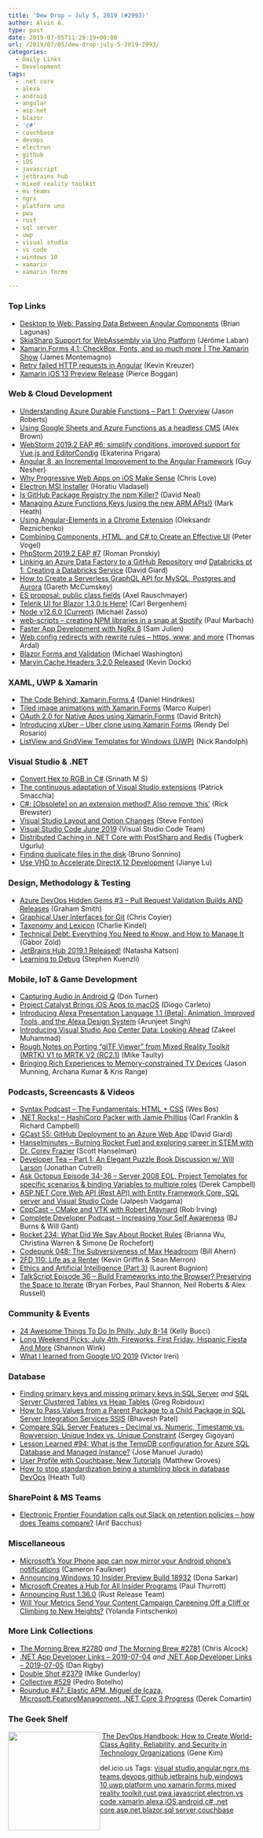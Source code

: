 ```yaml
---
title: 'Dew Drop – July 5, 2019 (#2993)'
author: Alvin A.
type: post
date: 2019-07-05T11:29:19+00:00
url: /2019/07/05/dew-drop-july-5-2019-2993/
categories:
  - Daily Links
  - Development
tags:
  - .net core
  - alexa
  - android
  - angular
  - asp.net
  - blazor
  - 'c#'
  - couchbase
  - devops
  - electron
  - github
  - iOS
  - javascript
  - jetbrains hub
  - mixed reality toolkit
  - ms teams
  - ngrx
  - platform uno
  - pwa
  - rust
  - sql server
  - uwp
  - visual studio
  - vs code
  - windows 10
  - xamarin
  - xamarin forms

---
```

### <a name="top"></a>Top Links

  * <a href="https://brianlagunas.com/desktop-to-web-passing-data-between-angular-components/" target="_blank" rel="noopener noreferrer">Desktop to Web: Passing Data Between Angular Components</a> (Brian Lagunas)
  * <a href="https://platform.uno/skiasharp-support-for-webassembly-via-uno-platform/" target="_blank" rel="noopener noreferrer">SkiaSharp Support for WebAssembly via Uno Platform</a> (Jérôme Laban)
  * <a href="http://www.youtube.com/watch?v=cEzn7klYDPI" target="_blank" rel="noopener noreferrer">Xamarin.Forms 4.1: CheckBox, Fonts, and so much more | The Xamarin Show</a> (James Montemagno)
  * <a href="https://blog.angularindepth.com/retry-failed-http-requests-in-angular-f5959d486294?source=rss----e5ed704095b---4" target="_blank" rel="noopener noreferrer">Retry failed HTTP requests in Angular</a> (Kevin Kreuzer)
  * <a href="https://devblogs.microsoft.com/xamarin/ios-13-xcode-11/" target="_blank" rel="noopener noreferrer">Xamarin iOS 13 Preview Release</a> (Pierce Boggan)



### <a name="web"></a>Web & Cloud Development

  * <a href="http://dontcodetired.com/blog/post/Understanding-Azure-Durable-Functions-Part-1-Overview" target="_blank" rel="noopener noreferrer">Understanding Azure Durable Functions &#8211; Part 1: Overview</a> (Jason Roberts)
  * <a href="https://medium.com/@alexjamesbrown/using-google-sheets-and-azure-functions-as-a-headless-cms-d2d9543b36d2?source=rss-e84be4d687e4------2" target="_blank" rel="noopener noreferrer">Using Google Sheets and Azure Functions as a headless CMS</a> (Alex Brown)
  * <a href="https://blog.jetbrains.com/webstorm/2019/07/webstorm-2019-2-eap-6/" target="_blank" rel="noopener noreferrer">WebStorm 2019.2 EAP #6: simplify conditions, improved support for Vue.js and EditorCondig</a> (Ekaterina Prigara)
  * <a href="https://www.infoq.com/news/2019/07/angular-8-release?utm_campaign=infoq_content&utm_source=infoq&utm_medium=feed&utm_term=global" target="_blank" rel="noopener noreferrer">Angular 8, an Incremental Improvement to the Angular Framework</a> (Guy Nesher)
  * <a href="https://love2dev.com/pwa/ios" target="_blank" rel="noopener noreferrer">Why Progressive Web Apps on iOS Make Sense</a> (Chris Love)
  * <a href="https://www.advancedinstaller.com/electron-msi-installer.html" target="_blank" rel="noopener noreferrer">Electron MSI Installer</a> (Horatiu Vladasel)
  * <a href="https://developer.okta.com/blog/2019/07/03/github-package-registry-npm-killer" target="_blank" rel="noopener noreferrer">Is GitHub Package Registry the npm Killer?</a> (David Neal)
  * <a href="https://markheath.net/post/managing-azure-functions-keys-2" target="_blank" rel="noopener noreferrer">Managing Azure Functions Keys (using the new ARM APIs!)</a> (Mark Heath)
  * <a href="https://blog.angularindepth.com/using-angular-elements-in-a-chrome-extension-5d986744c676?source=rss----e5ed704095b---4" target="_blank" rel="noopener noreferrer">Using Angular-Elements in a Chrome Extension</a> (Oleksandr Reznichenko)
  * <a href="https://www.telerik.com/blogs/combining-components-html-and-c-to-create-an-effective-ui" target="_blank" rel="noopener noreferrer">Combining Components, HTML, and C# to Create an Effective UI</a> (Peter Vogel)
  * <a href="https://blog.jetbrains.com/phpstorm/2019/07/phpstorm-2019-2-eap-192-5587-32/" target="_blank" rel="noopener noreferrer">PhpStorm 2019.2 EAP #7</a> (Roman Pronskiy)
  * <a href="http://davidgiard.com/2019/07/03/LinkingAnAzureDataFactoryToAGitHubRepository.aspx" target="_blank" rel="noopener noreferrer">Linking an Azure Data Factory to a GitHub Repository</a> _and_ <a href="http://davidgiard.com/2019/07/05/DatabricksPt1CreatingADatabricksService.aspx" target="_blank" rel="noopener noreferrer">Databricks pt 1: Creating a Databricks Service</a> (David Giard)
  * <a href="https://serverless.com/blog/graphql-api-mysql-postgres-aurora/" target="_blank" rel="noopener noreferrer">How to Create a Serverless GraphQL API for MySQL, Postgres and Aurora</a> (Gareth McCumskey)
  * <a href="http://feedproxy.google.com/~r/2ality/~3/6TAybp_ATNY/public-class-fields.html" target="_blank" rel="noopener noreferrer">ES proposal: public class fields</a> (Axel Rauschmayer)
  * <a href="https://www.telerik.com/blogs/telerik-ui-for-blazor-1-3-0-is-here" target="_blank" rel="noopener noreferrer">Telerik UI for Blazor 1.3.0 Is Here!</a> (Carl Bergenhem)
  * <a href="https://nodejs.org/en/blog/release/v12.6.0" target="_blank" rel="noopener noreferrer">Node v12.6.0 (Current)</a> (Michaël Zasso)
  * <a href="https://labs.spotify.com/2019/07/03/web-scripts-creating-npm-libraries-in-a-snap-at-spotify/" target="_blank" rel="noopener noreferrer">web-scripts – creating NPM libraries in a snap at Spotify</a> (Paul Marbach)
  * <a href="https://auth0.com/blog/faster-app-development-with-ngrx-8/" target="_blank" rel="noopener noreferrer">Faster App Development with NgRx 8</a> (Sam Julien)
  * <a href="https://blog.elmah.io/web-config-redirects-with-rewrite-rules-https-www-and-more/" target="_blank" rel="noopener noreferrer">Web.config redirects with rewrite rules &#8211; https, www, and more</a> (Thomas Ardal)
  * <a href="http://lightswitchhelpwebsite.com/Blog/tabid/61/EntryId/4337/Blazor-Forms-and-Validation.aspx" target="_blank" rel="noopener noreferrer">Blazor Forms and Validation</a> (Michael Washington)
  * <a href="https://www.kevindockx.com/marvin-cache-headers-3-2-0-released/" target="_blank" rel="noopener noreferrer">Marvin.Cache.Headers 3.2.0 Released</a> (Kevin Dockx)



### <a name="silverlight"></a>XAML, UWP & Xamarin

  * <a href="https://danielhindrikes.se/index.php/2019/07/04/the-code-behind-xamarin-forms-4/" target="_blank" rel="noopener noreferrer">The Code Behind: Xamarin.Forms 4</a> (Daniel Hindrikes)
  * <a href="https://marcofolio.net/xamarin-tiled-image-animations/" target="_blank" rel="noopener noreferrer">Tiled image animations with Xamarin.Forms</a> (Marco Kuiper)
  * <a href="http://www.davidbritch.com/2019/07/oauth-20-for-native-apps-using.html" target="_blank" rel="noopener noreferrer">OAuth 2.0 for Native Apps using Xamarin.Forms</a> (David Britch)
  * <a href="https://www.xamboy.com/2019/07/03/introducing-xuber-uber-clone-using-xamarin-forms/" target="_blank" rel="noopener noreferrer">Introducing xUber – Uber clone using Xamarin Forms</a> (Rendy Del Rosario)
  * <a href="http://feedproxy.google.com/~r/NicksNetTravels/~3/yFbYWib6gV8/" target="_blank" rel="noopener noreferrer">ListView and GridView Templates for Windows (UWP)</a> (Nick Randolph)



### <a name="dotnet"></a>Visual Studio & .NET

  * <a href="http://www.devx.com/tips/dot-net/c-sharp/convert-hex-to-rgb-190527095529.html" target="_blank" rel="noopener noreferrer">Convert Hex to RGB in C#</a> (Srinath M S)
  * <a href="https://blog.ndepend.com/the-continuous-adaptation-of-visual-studio-extensions/" target="_blank" rel="noopener noreferrer">The continuous adaptation of Visual Studio extensions</a> (Patrick Smacchia)
  * <a href="https://blog.getpaint.net/2019/07/04/c-obsolete-on-an-extension-method-also-remove-this/" target="_blank" rel="noopener noreferrer">C#: [Obsolete] on an extension method? Also remove ‘this’</a> (Rick Brewster)
  * <a href="https://www.stevefenton.co.uk/2019/07/visual-studio-layout-and-option-changes/" target="_blank" rel="noopener noreferrer">Visual Studio Layout and Option Changes</a> (Steve Fenton)
  * <a href="https://code.visualstudio.com/updates/v1_36" target="_blank" rel="noopener noreferrer">Visual Studio Code June 2019</a> (Visual Studio Code Team)
  * <a href="http://feedproxy.google.com/~r/TugberkUgurlu/~3/dlBYx4sbn5M/distributed-caching-in--net-core-with-postsharp-and-redis" target="_blank" rel="noopener noreferrer">Distributed Caching in .NET Core with PostSharp and Redis</a> (Tugberk Ugurlu)
  * <a href="https://blogs.msmvps.com/bsonnino/2019/07/03/finding-duplicate-files-in-the-disk/" target="_blank" rel="noopener noreferrer">Finding duplicate files in the disk</a> (Bruno Sonnino)
  * <a href="https://devblogs.microsoft.com/directx/use-vhd-to-accelerate-directx-12-development/" target="_blank" rel="noopener noreferrer">Use VHD to Accelerate DirectX 12 Development</a> (Jianye Lu)



### <a name="design"></a>Design, Methodology & Testing

  * <a href="https://pleasereleaseme.net/azure-devops-hidden-gems-3-pull-request-validation-builds-and-releases/" target="_blank" rel="noopener noreferrer">Azure DevOps Hidden Gems #3 – Pull Request Validation Builds AND Releases</a> (Graham Smith)
  * <a href="https://css-tricks.com/graphical-user-interfaces-for-git/" target="_blank" rel="noopener noreferrer">Graphical User Interfaces for Git</a> (Chris Coyier)
  * <a href="http://feedproxy.google.com/~r/cek/~3/nKhycwwn7lA/" target="_blank" rel="noopener noreferrer">Taxonomy and Lexicon</a> (Charlie Kindel)
  * <a href="http://codingsans.com/blog/technical-debt" target="_blank" rel="noopener noreferrer">Technical Debt: Everything You Need to Know, and How to Manage It</a> (Gábor Zöld)
  * <a href="https://blog.jetbrains.com/hub/2019/07/04/hub-2019-1-released/" target="_blank" rel="noopener noreferrer">JetBrains Hub 2019.1 Released!</a> (Natasha Katson)
  * <a href="https://nodramadevops.com/2019/07/learning-to-debug/" target="_blank" rel="noopener noreferrer">Learning to Debug</a> (Stephen Kuenzli)



### <a name="mobile"></a>Mobile, IoT & Game Development

  * <a href="http://feedproxy.google.com/~r/blogspot/hsDu/~3/SAfxlcQGfYk/capturing-audio-in-android-q.html" target="_blank" rel="noopener noreferrer">Capturing Audio in Android Q</a> (Don Turner)
  * <a href="https://www.infoq.com/news/2019/07/apple-catalyst?utm_campaign=infoq_content&utm_source=infoq&utm_medium=feed&utm_term=global" target="_blank" rel="noopener noreferrer">Project Catalyst Brings iOS Apps to macOS</a> (Diogo Carleto)
  * <a href="https://developer.amazon.com:443/blogs/alexa/post/046ed81c-56fa-4c32-94a7-77dc81dcd498/introducing-alexa-presentation-language-1-1-beta-animation-improved-tools-and-the-alexa-design-system" target="_blank" rel="noopener noreferrer">Introducing Alexa Presentation Language 1.1 (Beta): Animation, Improved Tools, and the Alexa Design System</a> (Arunjeet Singh)
  * <a href="https://devblogs.microsoft.com/appcenter/introducing-visual-studio-app-center-data-looking-ahead/" target="_blank" rel="noopener noreferrer">Introducing Visual Studio App Center Data: Looking Ahead</a> (Zakeel Muhammad)
  * <a href="http://feedproxy.google.com/~r/mtaulty/~3/VXzZo-fzxic/" target="_blank" rel="noopener noreferrer">Rough Notes on Porting “glTF Viewer” from Mixed Reality Toolkit (MRTK) V1 to MRTK V2 (RC2.1)</a> (Mike Taulty)
  * <a href="https://medium.com/netflix-techblog/bringing-rich-experiences-to-memory-constrained-tv-devices-6de771eabb16?source=rss----2615bd06b42e---4" target="_blank" rel="noopener noreferrer">Bringing Rich Experiences to Memory-constrained TV Devices</a> (Jason Munning, Archana Kumar & Kris Range)



### <a name="podcasts"></a>Podcasts, Screencasts & Videos

  * <a href="https://traffic.libsyn.com/secure/syntax/Syntax158.mp3" target="_blank" rel="noopener noreferrer">Syntax Podcast &#8211; The Fundamentals: HTML + CSS</a> (Wes Bos)
  * <a href="http://www.dotnetrocks.com/default.aspx?ShowNum=1642" target="_blank" rel="noopener noreferrer">.NET Rocks! &#8211; HashiCorp Packer with Jamie Phillips</a> (Carl Franklin & Richard Campbell)
  * <a href="http://DavidGiard.com/2019/07/04/GCast55GitHubDeploymentToAnAzureWebApp.aspx" target="_blank" rel="noopener noreferrer">GCast 55: GitHub Deployment to an Azure Web App</a> (David Giard)
  * <a href="https://hanselminutes.simplecast.com/episodes/16d0db00-16d0db00" target="_blank" rel="noopener noreferrer">Hanselminutes &#8211; Burning Rocket Fuel and exploring career in STEM with Dr. Corey Frazier</a> (Scott Hanselman)
  * <a href="http://developertea.simplecast.fm/c8b900fd" target="_blank" rel="noopener noreferrer">Developer Tea &#8211; Part 1: An Elegant Puzzle Book Discussion w/ Will Larson</a> (Jonathan Cutrell)
  * <a href="https://octopus.com/blog/ask-octopus-episode-thirtyfour-thirtyfive-thirtysix" target="_blank" rel="noopener noreferrer">Ask Octopus Episode 34-36 &#8211; Server 2008 EOL, Project Templates for specific scenarios & binding Variables to multiple roles</a> (Derek Campbell)
  * <a href="https://www.youtube.com/watch?v=HU-TZfGO-Do&feature=youtu.be" target="_blank" rel="noopener noreferrer">ASP.NET Core Web API (Rest API) with Entity Framework Core, SQL server and Visual Studio Code</a> (Jalpesh Vadgama)
  * <a href="http://cppcast.libsyn.com/cmake-and-vtk-with-robert-maynard" target="_blank" rel="noopener noreferrer">CppCast &#8211; CMake and VTK with Robert Maynard</a> (Rob Irving)
  * <a href="https://completedeveloperpodcast.com/episode-204/?utm_source=rss&utm_medium=rss&utm_campaign=episode-204" target="_blank" rel="noopener noreferrer">Complete Developer Podcast &#8211; Increasing Your Self Awareness</a> (BJ Burns & Will Gant)
  * <a href="http://relay.fm/rocket/234" target="_blank" rel="noopener noreferrer">Rocket 234: What Did We Say About Rocket Rules</a> (Brianna Wu, Christina Warren & Simone De Rochefort)
  * <a href="http://www.youtube.com/watch?v=bhSZHmT2q8I" target="_blank" rel="noopener noreferrer">Codepunk 048: The Subversiveness of Max Headroom</a> (Bill Ahern)
  * <a href="https://2frugaldudes.com/2fd-110-life-as-a-renter/" target="_blank" rel="noopener noreferrer">2FD 110: Life as a Renter</a> (Kevin Griffin & Sean Merron)
  * <a href="http://www.youtube.com/watch?v=hehk0Mo6SfQ" target="_blank" rel="noopener noreferrer">Ethics and Artificial Intelligence (Part 3)</a> (Laurent Bugnion)
  * <a href="https://www.sitepen.com/blog/build-frameworks-into-the-browser-preserving-the-space-to-iterate/" target="_blank" rel="noopener noreferrer">TalkScript Episode 36 &#8211; Build Frameworks into the Browser? Preserving the Space to Iterate</a> (Bryan Forbes, Paul Shannon, Neil Roberts & Alex Russell)



### <a name="events"></a>Community & Events

  * <a href="https://www.uwishunu.com/2019/07/things-to-do-in-philly-this-week-july-8-14-2019/" target="_blank" rel="noopener noreferrer">24 Awesome Things To Do In Philly, July 8-14</a> (Kelly Bucci)
  * <a href="https://www.uwishunu.com/2019/07/things-to-do-in-philadelphia-this-weekend-july-4-7-2019/" target="_blank" rel="noopener noreferrer">Long Weekend Picks: July 4th, Fireworks, First Friday, Hispanic Fiesta And More</a> (Shannon Wink)
  * <a href="https://medium.com/asos-techblog/what-i-learned-from-google-i-o-2019-24d861cefe93?source=rss----6757df096022---4" target="_blank" rel="noopener noreferrer">What I learned from Google I/O 2019</a> (Victor Ireri)



### <a name="sql"></a>Database

  * <a href="http://feedproxy.google.com/~r/MSSQLTips-LatestSqlServerTips/~3/ipBmZ0N2anw/" target="_blank" rel="noopener noreferrer">Finding primary keys and missing primary keys in SQL Server</a> _and_ <a href="http://feedproxy.google.com/~r/MSSQLTips-LatestSqlServerTips/~3/UqghW1UL7W0/" target="_blank" rel="noopener noreferrer">SQL Server Clustered Tables vs Heap Tables</a> (Greg Robidoux)
  * <a href="http://feedproxy.google.com/~r/MSSQLTips-LatestSqlServerTips/~3/Xsjl4yRDPEg/" target="_blank" rel="noopener noreferrer">How to Pass Values from a Parent Package to a Child Package in SQL Server Integration Services SSIS</a> (Bhavesh Patel)
  * <a href="http://feedproxy.google.com/~r/MSSQLTips-LatestSqlServerTips/~3/guNJ3TrZ20E/" target="_blank" rel="noopener noreferrer">Compare SQL Server Features &#8211; Decimal vs. Numeric, Timestamp vs. Rowversion, Unique Index vs. Unique Constraint</a> (Sergey Gigoyan)
  * <a href="https://techcommunity.microsoft.com/t5/Azure-Database-Support-Blog/Lesson-Learned-94-What-is-the-TempDB-configuration-for-Azure-SQL/ba-p/738655" target="_blank" rel="noopener noreferrer">Lesson Learned #94: What is the TempDB configuration for Azure SQL Database and Managed Instance?</a> (Jose Manuel Jurado)
  * <a href="https://blog.couchbase.com/user-profile-couchbase-tutorials/" target="_blank" rel="noopener noreferrer">User Profile with Couchbase: New Tutorials</a> (Matthew Groves)
  * <a href="https://www.red-gate.com/blog/database-devops/how-to-stop-standardization-being-a-stumbling-block-in-database-devops" target="_blank" rel="noopener noreferrer">How to stop standardization being a stumbling block in database DevOps</a> (Heath Tull)



### <a name="sp"></a>SharePoint & MS Teams

  * <a href="http://feedproxy.google.com/~r/winbetadotorg/~3/Ag4zigqZ_74/electronic-frontier-foundation-calls-out-slack-on-retention-policies-how-does-teams-compare" target="_blank" rel="noopener noreferrer">Electronic Frontier Foundation calls out Slack on retention policies – how does Teams compare?</a> (Arif Bacchus)



### <a name="misc"></a>Miscellaneous

  * <a href="https://www.theverge.com/2019/7/3/20680830/microsoft-your-phone-app-mirror-android-pc-notifications-windows-10-update" target="_blank" rel="noopener noreferrer">Microsoft’s Your Phone app can now mirror your Android phone’s notifications</a> (Cameron Faulkner)
  * <a href="https://blogs.windows.com/windowsexperience/2019/07/03/announcing-windows-10-insider-preview-build-18932/?WT.mc_id=DX_MVP4025064" target="_blank" rel="noopener noreferrer">Announcing Windows 10 Insider Preview Build 18932</a> (Dona Sarkar)
  * <a href="https://www.thurrott.com/windows/windows-10/209724/microsoft-creates-a-hub-for-all-insider-programs?utm_source=rss&utm_medium=rss&utm_campaign=microsoft-creates-a-hub-for-all-insider-programs" target="_blank" rel="noopener noreferrer">Microsoft Creates a Hub for All Insider Programs</a> (Paul Thurrott)
  * <a href="https://blog.rust-lang.org/2019/07/04/Rust-1.36.0.html" target="_blank" rel="noopener noreferrer">Announcing Rust 1.36.0</a> (Rust Release Team)
  * <a href="https://developermedia.com/content-marketing-metrics/" target="_blank" rel="noopener noreferrer">Will Your Metrics Send Your Content Campaign Careening Off a Cliff or Climbing to New Heights?</a> (Yolanda Fintschenko)



### <a name="links"></a>More Link Collections

  * <a href="http://feedproxy.google.com/~r/ReflectivePerspective/~3/h-aSl2dNFmo/" target="_blank" rel="noopener noreferrer">The Morning Brew #2780</a> _and_ <a href="http://feedproxy.google.com/~r/ReflectivePerspective/~3/awvlyNLQBhU/" target="_blank" rel="noopener noreferrer">The Morning Brew #2781</a> (Chris Alcock)
  * <a href="https://links.danrigby.com/2019/07/app-developer-links-2019-07-04/" target="_blank" rel="noopener noreferrer">.NET App Developer Links &#8211; 2019-07-04</a> _and_ <a href="https://links.danrigby.com/2019/07/app-developer-links-2019-07-05/" target="_blank" rel="noopener noreferrer">.NET App Developer Links &#8211; 2019-07-05</a> (Dan Rigby)
  * <a href="https://afreshcup.com/home/2019/07/04/double-shot-2379.html" target="_blank" rel="noopener noreferrer">Double Shot #2379</a> (Mike Gunderloy)
  * <a href="http://feedproxy.google.com/~r/tympanus/~3/xDhUR4CF4Ws/" target="_blank" rel="noopener noreferrer">Collective #529</a> (Pedro Botelho)
  * <a href="https://codeopinion.com/roundup-47/" target="_blank" rel="noopener noreferrer">Roundup #47: Elastic APM, Miguel de Icaza, Microsoft.FeatureManagement, .NET Core 3 Progress</a> (Derek Comartin)



### <a name="shelf"></a>The Geek Shelf

<a href="https://www.amazon.com/DevOps-Handbook-World-Class-Reliability-Organizations/dp/1942788002/?tag=amavin-20" target="_blank" rel="noopener noreferrer"><img data-recalc-dims="1" loading="lazy" decoding="async" width="187" height="200" align="left" style="margin: 0px 0px 10px; border: 0px currentcolor; border-image: none; float: left; display: inline; background-image: none;" src="https://i0.wp.com/images-na.ssl-images-amazon.com/images/I/81B4f4soNAL._AC_UL320_SR208%2C320_.jpg?resize=187%2C200&#038;ssl=1" border="0" /></a>&nbsp;<a href="https://www.amazon.com/DevOps-Handbook-World-Class-Reliability-Organizations/dp/1942788002/?tag=amavin-20" target="_blank" rel="noopener noreferrer">The DevOps Handbook: How to Create World-Class Agility, Reliability, and Security in Technology Organizations</a> (Gene Kim)









<div class="wlWriterEditableSmartContent" id="scid:77ECF5F8-D252-44F5-B4EB-D463C5396A79:70f43449-f095-43ec-ad41-0f6c2cefbaf1" style="margin: 0px; padding: 0px; float: none; display: inline;">
  del.icio.us Tags: <a href="http://del.icio.us/popular/visual+studio" rel="tag">visual studio</a>,<a href="http://del.icio.us/popular/angular" rel="tag">angular</a>,<a href="http://del.icio.us/popular/ngrx" rel="tag">ngrx</a>,<a href="http://del.icio.us/popular/ms+teams" rel="tag">ms teams</a>,<a href="http://del.icio.us/popular/devops" rel="tag">devops</a>,<a href="http://del.icio.us/popular/github" rel="tag">github</a>,<a href="http://del.icio.us/popular/jetbrains+hub" rel="tag">jetbrains hub</a>,<a href="http://del.icio.us/popular/windows+10" rel="tag">windows 10</a>,<a href="http://del.icio.us/popular/uwp" rel="tag">uwp</a>,<a href="http://del.icio.us/popular/platform+uno" rel="tag">platform uno</a>,<a href="http://del.icio.us/popular/xamarin.forms" rel="tag">xamarin.forms</a>,<a href="http://del.icio.us/popular/mixed+reality+toolkit" rel="tag">mixed reality toolkit</a>,<a href="http://del.icio.us/popular/rust" rel="tag">rust</a>,<a href="http://del.icio.us/popular/pwa" rel="tag">pwa</a>,<a href="http://del.icio.us/popular/javascript" rel="tag">javascript</a>,<a href="http://del.icio.us/popular/electron" rel="tag">electron</a>,<a href="http://del.icio.us/popular/vs+code" rel="tag">vs code</a>,<a href="http://del.icio.us/popular/xamarin" rel="tag">xamarin</a>,<a href="http://del.icio.us/popular/alexa" rel="tag">alexa</a>,<a href="http://del.icio.us/popular/iOS" rel="tag">iOS</a>,<a href="http://del.icio.us/popular/android" rel="tag">android</a>,<a href="http://del.icio.us/popular/c%23" rel="tag">c#</a>,<a href="http://del.icio.us/popular/.net+core" rel="tag">.net core</a>,<a href="http://del.icio.us/popular/asp.net" rel="tag">asp.net</a>,<a href="http://del.icio.us/popular/blazor" rel="tag">blazor</a>,<a href="http://del.icio.us/popular/sql+server" rel="tag">sql server</a>,<a href="http://del.icio.us/popular/couchbase" rel="tag">couchbase</a>
</div>